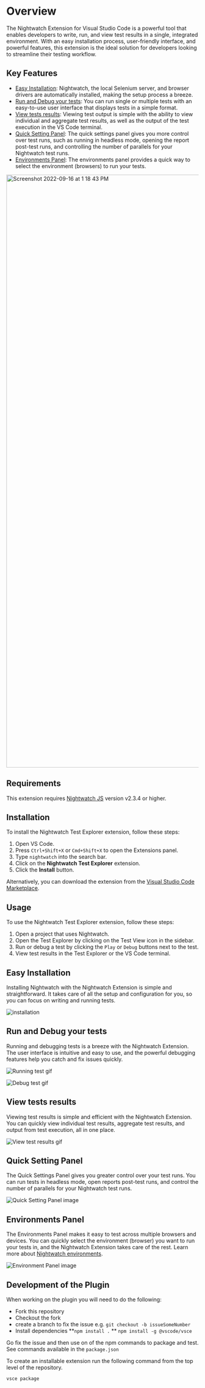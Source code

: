 # Overview

The Nightwatch Extension for Visual Studio Code is a powerful tool that enables developers to write, run, and view test results in a single, integrated environment. With an easy installation process, user-friendly interface, and powerful features, this extension is the ideal solution for developers looking to streamline their testing workflow.

## Key Features

- [Easy Installation](#easy-installation): Nightwatch, the local Selenium server, and browser drivers are automatically installed, making the setup process a breeze.
- [Run and Debug your tests](#run-and-debug-your-tests): You can run single or multiple tests with an easy-to-use user interface that displays tests in a simple format.
- [View tests results](#view-tests-results): Viewing test output is simple with the ability to view individual and aggregate test results, as well as the output of the test execution in the VS Code terminal.
- [Quick Setting Panel](#quick-setting-panel): The quick settings panel gives you more control over test runs, such as running in headless mode, opening the report post-test runs, and controlling the number of parallels for your Nightwatch test runs.
- [Environments Panel](#environments-panel): The environments panel provides a quick way to select the environment (browsers) to run your tests.

<img width="1552" alt="Screenshot 2022-09-16 at 1 18 43 PM" src="https://user-images.githubusercontent.com/8705386/224010663-65589144-6ac8-474c-81c7-60d66f78bd48.png">

## Requirements

This extension requires [Nightwatch JS][nightwatch] version v2.3.4 or higher.

## Installation

To install the Nightwatch Test Explorer extension, follow these steps:

1. Open VS Code.
2. Press `Ctrl+Shift+X` or `Cmd+Shift+X` to open the Extensions panel.
3. Type `nightwatch` into the search bar.
4. Click on the **Nightwatch Test Explorer** extension.
5. Click the **Install** button.

Alternatively, you can download the extension from the [Visual Studio Code Marketplace][vscode-marketplace-link].

## Usage

To use the Nightwatch Test Explorer extension, follow these steps:

1. Open a project that uses Nightwatch.
2. Open the Test Explorer by clicking on the Test View icon in the sidebar.
3. Run or debug a test by clicking the `Play` or `Debug` buttons next to the test.
4. View test results in the Test Explorer or the VS Code terminal.

## Easy Installation

Installing Nightwatch with the Nightwatch Extension is simple and straightforward. It takes care of all the setup and configuration for you, so you can focus on writing and running tests.

![installation](https://user-images.githubusercontent.com/8705386/190579688-0bb1b1fa-161e-4e10-a409-a18df2672f31.gif)

## Run and Debug your tests

Running and debugging tests is a breeze with the Nightwatch Extension. The user interface is intuitive and easy to use, and the powerful debugging features help you catch and fix issues quickly.

![Running test gif](https://user-images.githubusercontent.com/8705386/190579700-30e75b82-be29-4ba8-bdc6-2b669f7b8a8f.gif)

![Debug test gif](https://user-images.githubusercontent.com/8705386/190579636-5b68c60f-f2be-44ec-b4ab-2e6c13d5c748.gif)

## View tests results

Viewing test results is simple and efficient with the Nightwatch Extension. You can quickly view individual test results, aggregate test results, and output from test execution, all in one place.

![View test results gif](https://user-images.githubusercontent.com/8705386/190579714-d1a88218-372e-49d7-a8af-8d615ed23379.gif)

## Quick Setting Panel

The Quick Settings Panel gives you greater control over your test runs. You can run tests in headless mode, open reports post-test runs, and control the number of parallels for your Nightwatch test runs.

![Quick Setting Panel image](https://user-images.githubusercontent.com/8705386/223973479-bffce5e3-9dff-483e-8cbe-ec488ec9bf4a.png)

## Environments Panel

The Environments Panel makes it easy to test across multiple browsers and devices. You can quickly select the environment (browser) you want to run your tests in, and the Nightwatch Extension takes care of the rest. Learn more about [Nightwatch environments][nightwatch-environments].

![Environment Panel image](https://user-images.githubusercontent.com/8705386/223973930-911a2da0-dc4f-46d5-81eb-1606e622add2.png)

[nightwatch]: https://nightwatchjs.org/
[nightwatch-environments]: https://nightwatchjs.org/guide/concepts/test-environments.html
[vscode-marketplace-link]: https://marketplace.visualstudio.com/items?itemName=browserstackcom.nightwatch

## Development of the Plugin

When working on the plugin you will need to do the following:

- Fork this repository
- Checkout the fork
- create a branch to fix the issue e.g. `git checkout -b issueSomeNumber`
- Install dependencies
**`npm install .`
** `npm install -g @vscode/vsce`

Go fix the issue and then use on of the npm commands to package and test. See commands available in the `package.json`

To create an installable extension run the following command from the top level of the repository.

`vsce package`
